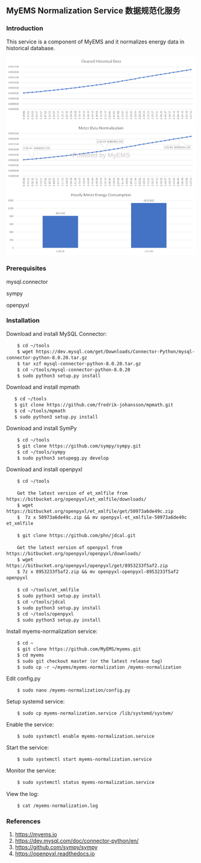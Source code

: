 ## MyEMS Normalization Service 数据规范化服务

### Introduction

This service is a component of MyEMS and it normalizes energy data in historical database.

![MyEMS Meter Normalization](../docs/images/meter-normalization.png)

### Prerequisites

mysql.connector

sympy

openpyxl

### Installation

Download and install MySQL Connector:
```
    $ cd ~/tools
    $ wget https://dev.mysql.com/get/Downloads/Connector-Python/mysql-connector-python-8.0.20.tar.gz
    $ tar xzf mysql-connector-python-8.0.20.tar.gz
    $ cd ~/tools/mysql-connector-python-8.0.20
    $ sudo python3 setup.py install
```

Download and install mpmath
```
   $ cd ~/tools
   $ git clone https://github.com/fredrik-johansson/mpmath.git
   $ cd ~/tools/mpmath
   $ sudo python3 setup.py install
```

Download and install SymPy
```
    $ cd ~/tools
    $ git clone https://github.com/sympy/sympy.git
    $ cd ~/tools/sympy
    $ sudo python3 setupegg.py develop
```

Download and install openpyxl
```
    $ cd ~/tools

    Get the latest version of et_xmlfile from https://bitbucket.org/openpyxl/et_xmlfile/downloads/
    $ wget https://bitbucket.org/openpyxl/et_xmlfile/get/50973a6de49c.zip
    $  7z x 50973a6de49c.zip && mv openpyxl-et_xmlfile-50973a6de49c et_xmlfile

    $ git clone https://github.com/phn/jdcal.git

    Get the latest version of openpyxl from https://bitbucket.org/openpyxl/openpyxl/downloads/
    $ wget https://bitbucket.org/openpyxl/openpyxl/get/8953233f5af2.zip
    $ 7z x 8953233f5af2.zip && mv openpyxl-openpyxl-8953233f5af2 openpyxl

    $ cd ~/tools/et_xmlfile
    $ sudo python3 setup.py install
    $ cd ~/tools/jdcal
    $ sudo python3 setup.py install
    $ cd ~/tools/openpyxl
    $ sudo python3 setup.py install
```

Install myems-normalization service:
```
    $ cd ~
    $ git clone https://github.com/MyEMS/myems.git
    $ cd myems
    $ sudo git checkout master (or the latest release tag)
    $ sudo cp -r ~/myems/myems-normalization /myems-normalization
```

Edit config.py
```
    $ sudo nano /myems-normalization/config.py
```
Setup systemd service:
```
    $ sudo cp myems-normalization.service /lib/systemd/system/
```
Enable the service:
```
    $ sudo systemctl enable myems-normalization.service
```
Start the service:
```
    $ sudo systemctl start myems-normalization.service
```
Monitor the service:
```bash
    $ sudo systemctl status myems-normalization.service
```
View the log:
```bash
    $ cat /myems-normalization.log
```

### References

1.  https://myems.io
2.  https://dev.mysql.com/doc/connector-python/en/
3.  https://github.com/sympy/sympy
4.  https://openpyxl.readthedocs.io
